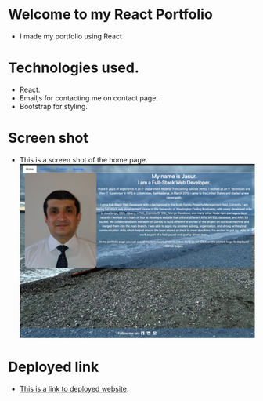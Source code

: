 
# Welcome to my React Portfolio

* I made my portfolio using React

# Technologies used.

* React.
* Emailjs for contacting me on contact page.
* Bootstrap  for styling.

# Screen shot

* This is a screen shot of the home page.
![alt text](src/assets/homepage.png)

# Deployed link

* [This is a link to deployed website](https://www.google.com).